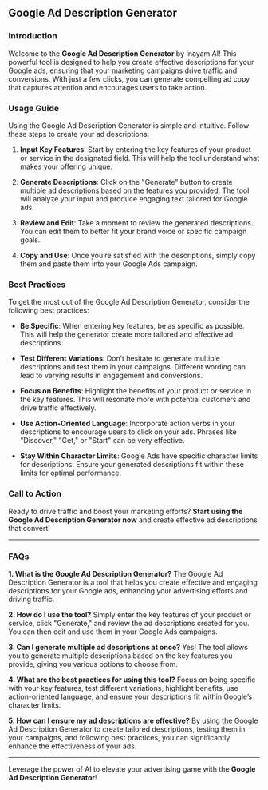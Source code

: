 ## Google Ad Description Generator

### Introduction
Welcome to the **Google Ad Description Generator** by Inayam AI! This powerful tool is designed to help you create effective descriptions for your Google ads, ensuring that your marketing campaigns drive traffic and conversions. With just a few clicks, you can generate compelling ad copy that captures attention and encourages users to take action.

### Usage Guide
Using the Google Ad Description Generator is simple and intuitive. Follow these steps to create your ad descriptions:

1. **Input Key Features**: Start by entering the key features of your product or service in the designated field. This will help the tool understand what makes your offering unique.
   
2. **Generate Descriptions**: Click on the "Generate" button to create multiple ad descriptions based on the features you provided. The tool will analyze your input and produce engaging text tailored for Google ads.

3. **Review and Edit**: Take a moment to review the generated descriptions. You can edit them to better fit your brand voice or specific campaign goals.

4. **Copy and Use**: Once you’re satisfied with the descriptions, simply copy them and paste them into your Google Ads campaign. 

### Best Practices
To get the most out of the Google Ad Description Generator, consider the following best practices:

- **Be Specific**: When entering key features, be as specific as possible. This will help the generator create more tailored and effective ad descriptions.
  
- **Test Different Variations**: Don’t hesitate to generate multiple descriptions and test them in your campaigns. Different wording can lead to varying results in engagement and conversions.

- **Focus on Benefits**: Highlight the benefits of your product or service in the key features. This will resonate more with potential customers and drive traffic effectively.

- **Use Action-Oriented Language**: Incorporate action verbs in your descriptions to encourage users to click on your ads. Phrases like "Discover," "Get," or "Start" can be very effective.

- **Stay Within Character Limits**: Google Ads have specific character limits for descriptions. Ensure your generated descriptions fit within these limits for optimal performance.

### Call to Action
Ready to drive traffic and boost your marketing efforts? **Start using the Google Ad Description Generator now** and create effective ad descriptions that convert!

---

### FAQs

**1. What is the Google Ad Description Generator?**
The Google Ad Description Generator is a tool that helps you create effective and engaging descriptions for your Google ads, enhancing your advertising efforts and driving traffic.

**2. How do I use the tool?**
Simply enter the key features of your product or service, click "Generate," and review the ad descriptions created for you. You can then edit and use them in your Google Ads campaigns.

**3. Can I generate multiple ad descriptions at once?**
Yes! The tool allows you to generate multiple descriptions based on the key features you provide, giving you various options to choose from.

**4. What are the best practices for using this tool?**
Focus on being specific with your key features, test different variations, highlight benefits, use action-oriented language, and ensure your descriptions fit within Google’s character limits.

**5. How can I ensure my ad descriptions are effective?**
By using the Google Ad Description Generator to create tailored descriptions, testing them in your campaigns, and following best practices, you can significantly enhance the effectiveness of your ads. 

---

Leverage the power of AI to elevate your advertising game with the **Google Ad Description Generator**!